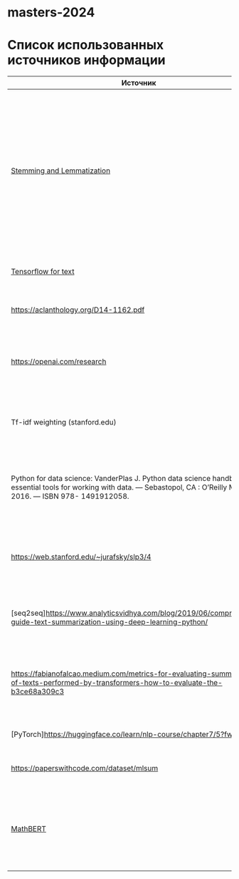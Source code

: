 # masters-2024

# Список использованных источников информации
| Источник  | Second Header |
| ------------- | ------------- |
| [Stemming and Lemmatization](https://nlp.stanford.edu/IR-book/html/htmledition/stemming-and-lemmatization-1.html)  | Описывает приемы, которые помогают сопоставить несколько слов с общим корневым словом. Таким образом, эти слова обрабатываются одинаково, и модель узнает, что их можно использовать в схожих контекстах.  |
| [Tensorflow for text](https://www.tensorflow.org/text/tutorials/text_generation)  | Описываются основы генерации текста в Python  |
| https://aclanthology.org/D14-1162.pdf|Описания алгоритма векторизации слов GloVe |
|https://openai.com/research|Не конкретный источник, набор статей от openAI о различных подходах к построению NLP моделей|
|Tf-idf weighting (stanford.edu)|Описание алгоритма TF-IDF (оценки важности слова в контексте документа)|
|Python for data science: VanderPlas J. Python data science handbook : essential tools for working with data. — Sebastopol, CA : O’Reilly Media, Inc, 2016. — ISBN 978- 1491912058.|Содержит основы работы с данными в python, основы построения моделей машинного обучения
|https://web.stanford.edu/~jurafsky/slp3/4|Обоснование применения наивного байесовского классификатора для решения задач NLP|
|[seq2seq]https://www.analyticsvidhya.com/blog/2019/06/comprehensive-guide-text-summarization-using-deep-learning-python/|Описывает построение модели seq2seq для генерации краткого содержания|
|https://fabianofalcao.medium.com/metrics-for-evaluating-summarization-of-texts-performed-by-transformers-how-to-evaluate-the-b3ce68a309c3|Метрики, используемые для оценки эффективности моделей генерации сокращенного содержания|
|[PyTorch]https://huggingface.co/learn/nlp-course/chapter7/5?fw=pt|Использование библиотеки PyTorch|
|https://paperswithcode.com/dataset/mlsum|Датасет mlsum и модели, обученные на нем|
|[MathBERT](https://arxiv.org/abs/2105.00377)|Статья, описывающая, как обрабатывать математические формулы при составлении краткого содержания|
















